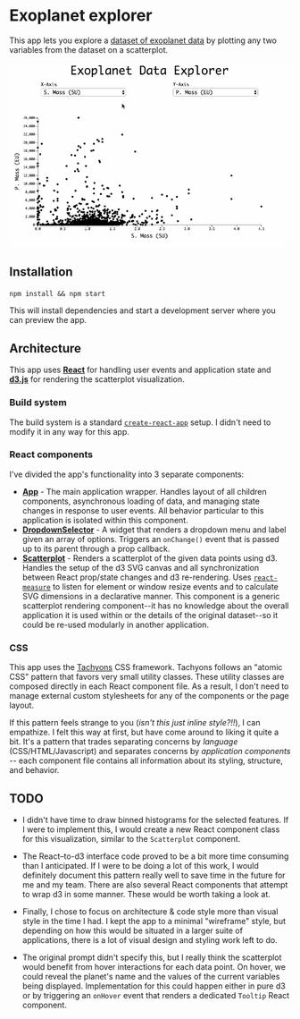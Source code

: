 # Exoplanet explorer
This app lets you explore a [dataset of exoplanet data](public/data/phl_hec_all_confirmed.csv) by plotting any two variables from the dataset on a scatterplot.

![](screencap.gif)

## Installation

`npm install && npm start`

This will install dependencies and start a development server where you can preview the app.


## Architecture
This app uses [**React**](https://reactjs.org) for handling user events and application state and [**d3.js**](https://d3js.org) for rendering the scatterplot visualization.

### Build system
The build system is a standard [`create-react-app`](https://github.com/facebook/create-react-app) setup. I didn't need to modify it in any way for this app.

### React components
I've divided the app's functionality into 3 separate components:
- **[App](src/App/index.js)** - The main application wrapper. Handles layout of all children components, asynchronous loading of data, and managing state changes in response to user events. All behavior particular to this application is isolated within this component.
- **[DropdownSelector](src/DropdownSelector/index.js)** - A widget that renders a dropdown menu and label given an array of options. Triggers an `onChange()` event that is passed up to its parent through a prop callback.
- **[Scatterplot](src/Scatterplot/index.js)** - Renders a scatterplot of the given data points using d3. Handles the setup of the d3 SVG canvas and all synchronization between React prop/state changes and d3 re-rendering. Uses [`react-measure`](https://github.com/souporserious/react-measure) to listen for element or window resize events and to calculate SVG dimensions in a declarative manner. This component is a generic scatterplot rendering component--it has no knowledge about the overall application it is used within or the details of the original dataset--so it could be re-used modularly in another application.

### CSS
This app uses the [Tachyons](http://tachyons.io/) CSS framework. Tachyons follows an "atomic CSS" pattern that favors very small utility classes. These utility classes are composed directly in each React component file. As a result, I don't need to manage external custom stylesheets for any of the components or the page layout.

If this pattern feels strange to you (_isn't this just inline style?!!_), I can empathize. I felt this way at first, but have come around to liking it quite a bit. It's a pattern that trades separating concerns by _language_ (CSS/HTML/Javascript) and separates concerns by _application components_ -- each component file contains all information about its styling, structure, and behavior.

## TODO
- I didn't have time to draw binned histograms for the selected features. If I were to implement this, I would create a new React component class for this visualization, similar to the `Scatterplot` component.

- The React–to-d3 interface code proved to be a bit more time consuming than I anticipated. If I were to be doing a lot of this work, I would definitely document this pattern really well to save time in the future for me and my team. There are also several React components that attempt to wrap d3 in some manner. These would be worth taking a look at.

- Finally, I chose to focus on architecture & code style more than visual style in the time I had. I kept the app to a minimal "wireframe" style, but depending on how this would be situated in a larger suite of applications, there is a lot of visual design and styling work left to do.

- The original prompt didn't specify this, but I really think the scatterplot would benefit from hover interactions for each data point. On hover, we could reveal the planet's name and the values of the current variables being displayed. Implementation for this could happen either in pure d3 or by triggering an `onHover` event that renders a dedicated `Tooltip` React component.
